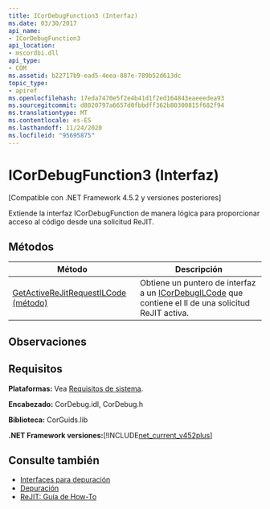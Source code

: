 ```yaml
---
title: ICorDebugFunction3 (Interfaz)
ms.date: 03/30/2017
api_name:
- ICorDebugFunction3
api_location:
- mscordbi.dll
api_type:
- COM
ms.assetid: b22717b9-ead5-4eea-887e-789b52d613dc
topic_type:
- apiref
ms.openlocfilehash: 17eda7470e5f2e4b41d1f2ed164843eaeeedea93
ms.sourcegitcommit: d8020797a6657d0fbbdff362b80300815f682f94
ms.translationtype: MT
ms.contentlocale: es-ES
ms.lasthandoff: 11/24/2020
ms.locfileid: "95695875"
---
```

# <a name="icordebugfunction3-interface"></a>ICorDebugFunction3 (Interfaz)

[Compatible con .NET Framework 4.5.2 y versiones posteriores]  
  
 Extiende la interfaz ICorDebugFunction de manera lógica para proporcionar acceso al código desde una solicitud ReJIT.  
  
## <a name="methods"></a>Métodos  
  
|Método|Descripción|  
|------------|-----------------|  
|[GetActiveReJitRequestILCode (método)](icordebugfunction3-getactiverejitrequestilcode-method.md)|Obtiene un puntero de interfaz a un [ICorDebugILCode](icordebugilcode-interface.md) que contiene el Il de una solicitud ReJIT activa.|  
  
## <a name="remarks"></a>Observaciones  
  
## <a name="requirements"></a>Requisitos  

 **Plataformas:** Vea [Requisitos de sistema](../../get-started/system-requirements.md).  
  
 **Encabezado:** CorDebug.idl, CorDebug.h  
  
 **Biblioteca:** CorGuids.lib  
  
 **.NET Framework versiones:**[!INCLUDE[net_current_v452plus](../../../../includes/net-current-v452plus-md.md)]  
  
## <a name="see-also"></a>Consulte también

- [Interfaces para depuración](debugging-interfaces.md)
- [Depuración](index.md)
- [ReJIT: Guía de How-To](/archive/blogs/davbr/rejit-a-how-to-guide)
